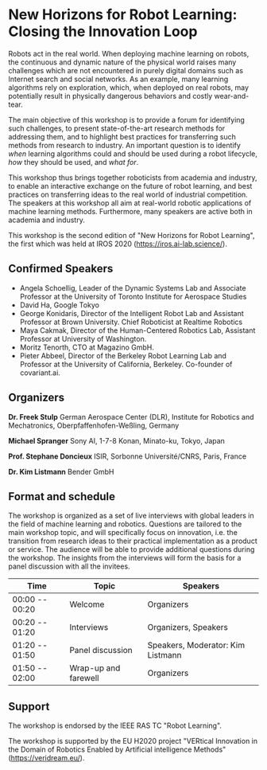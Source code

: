# New Horizons for Robot Learning: Closing the Innovation Loop

Robots act in the real world. When deploying machine learning on robots,
the continuous and dynamic nature of the physical world raises many
challenges which are not encountered in purely digital domains such as
Internet search and social networks. As an example, many learning
algorithms rely on exploration, which, when deployed on real robots, may
potentially result in physically dangerous behaviors and costly
wear-and-tear.

The main objective of this workshop is to provide a forum for
identifying such challenges, to present state-of-the-art research
methods for addressing them, and to highlight best practices for
transferring such methods from research to industry. An important
question is to identify *when* learning algorithms could and should be
used during a robot lifecycle, *how* they should be used, and *what
for*.

This workshop thus brings together roboticists from academia and
industry, to enable an interactive exchange on the future of robot
learning, and best practices on transferring ideas to the real world of
industrial competition. The speakers at this workshop all aim at real-world robotic applications of
machine learning methods. Furthermore, many speakers are active both in
academia and industry.


This workshop is the second edition of "New Horizons for Robot
Learning", the first which was held at IROS 2020
(<https://iros.ai-lab.science/>).


## Confirmed Speakers

* Angela Schoellig, Leader of the Dynamic Systems Lab and Associate Professor at the University of Toronto Institute for Aerospace Studies 
* David Ha, Google Tokyo
* George Konidaris, Director of the Intelligent Robot Lab and Assistant Professor at Brown University. Chief Roboticist at Realtime Robotics
* Maya Cakmak, Director of the Human-Centered Robotics Lab, Assistant Professor at University of Washington.
* Moritz Tenorth, CTO at Magazino GmbH.
* Pieter Abbeel, Director of the Berkeley Robot Learning Lab and Professor at the University of California, Berkeley. Co-founder of covariant.ai.

## Organizers

**Dr. Freek Stulp**
German Aerospace Center (DLR), Institute for Robotics and Mechatronics, Oberpfaffenhofen-Weßling, Germany

**Michael Spranger**
Sony AI, 1-7-8 Konan, Minato-ku, Tokyo, Japan

**Prof. Stephane Doncieux**
ISIR, Sorbonne Université/CNRS, Paris, France

**Dr. Kim Listmann**
Bender GmbH


## Format and schedule

The workshop is organized as a set of live interviews with global leaders in the field of machine learning and robotics. Questions are tailored to the main workshop topic, and will specifically focus on innovation, i.e. the transition from research ideas to their practical implementation as a product or service. The audience will be able to provide additional questions during the workshop. The insights from the interviews will form the basis for a panel discussion with all the invitees.

| Time                  | Topic                 | Speakers              |
|-----------------------|-----------------------|-----------------------|
| 00:00 -- 00:20        | Welcome               | Organizers            |
| 00:20 -- 01:20        | Interviews            | Organizers, Speakers  |
| 01:20 -- 01:50        | Panel discussion      | Speakers, Moderator: Kim Listmann | 
| 01:50 -- 02:00        | Wrap-up and farewell  | Organizers            |


## Support

The workshop is endorsed by the IEEE RAS TC "Robot Learning".

The workshop is supported by the EU H2020 project "VERtical
Innovation in the Domain of Robotics Enabled by Artificial intelligence
Methods" (https://veridream.eu/).
